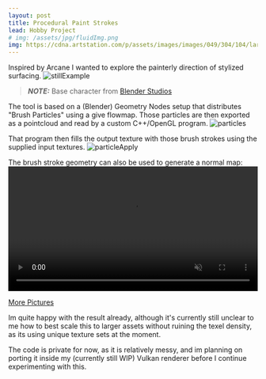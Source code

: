 ```yaml
---
layout: post
title: Procedural Paint Strokes
lead: Hobby Project
# img: /assets/jpg/fluidImg.png
img: https://cdna.artstation.com/p/assets/images/images/049/304/104/large/jonas-olesen-render1.jpg?1652188190
---
```


Inspired by Arcane I wanted to explore the painterly direction of stylized surfacing.
![stillExample](https://cdna.artstation.com/p/assets/images/images/049/304/104/large/jonas-olesen-render1.jpg?1652188190)
> **_NOTE:_**  Base character from [Blender Studios](https://studio.blender.org/characters/snow/v2/)

The tool is based on a (Blender) Geometry Nodes setup that distributes "Brush Particles" using a give flowmap.
Those particles are then exported as a pointcloud and read by a custom C++/OpenGL program.
![particles](https://cdna.artstation.com/p/assets/images/images/049/304/422/large/jonas-olesen-strokegen.jpg?1652188886)

That program then fills the output texture with those brush strokes using the supplied input textures.
![particleApply](https://cdnb.artstation.com/p/assets/images/images/049/304/427/large/jonas-olesen-colorsample.jpg?1652188895)

The brush stroke geometry can also be used to generate a normal map:
<video width="100%" preload="auto" muted controls autoplay loop>
    <source src="https://cdn.artstation.com/p/video_sources/000/778/670/normalinfluence.mp4" type="video/mp4"/>
</video>

[More Pictures](https://www.artstation.com/artwork/r9Boa6)

Im quite happy with the result already, although it's currently still unclear to me how to best scale this to larger assets without ruining the texel density, as its using unique texture sets at the moment.

The code is private for now, as it is relatively messy, and im planning on porting it inside my (currently still WIP) Vulkan renderer before I continue experimenting with this.